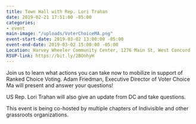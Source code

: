 ```yaml
---
title: Town Hall with Rep. Lori Trahan
date: 2019-02-21 17:51:00 -05:00
categories:
- event
main-image: "/uploads/VoterChoiceMA.png"
event-start-date: 2019-03-02 13:00:00 -05:00
event-end-date: 2019-03-02 15:00:00 -05:00
Location: Harvey Wheeler Community Center, 1276 Main St, West Concord
RSVP-link: https://bit.ly/2BOnhyH
---
```


Join us to learn what actions you can take now to mobilize in support of Ranked Choice Voting. Adam Friedman, Executive Director of Voter Choice Ma will present and answer your questions! 

US Rep. Lori Trahan will also give an update from DC and take questions.

This event is being co-hosted by multiple chapters of Indivisible and other grassroots organizations.